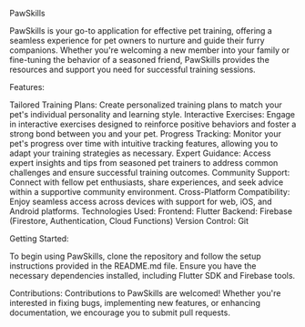 PawSkills

PawSkills is your go-to application for effective pet training, offering a seamless experience for
pet owners to nurture and guide their furry companions. Whether you're welcoming a new member into
your family or fine-tuning the behavior of a seasoned friend, PawSkills provides the resources and
support you need for successful training sessions.

Features:

Tailored Training Plans: Create personalized training plans to match your pet's individual
personality and learning style.
Interactive Exercises: Engage in interactive exercises designed to reinforce positive behaviors and
foster a strong bond between you and your pet.
Progress Tracking: Monitor your pet's progress over time with intuitive tracking features, allowing
you to adapt your training strategies as necessary.
Expert Guidance: Access expert insights and tips from seasoned pet trainers to address common
challenges and ensure successful training outcomes.
Community Support: Connect with fellow pet enthusiasts, share experiences, and seek advice within a
supportive community environment.
Cross-Platform Compatibility: Enjoy seamless access across devices with support for web, iOS, and
Android platforms.
Technologies Used:
Frontend: Flutter
Backend: Firebase (Firestore, Authentication, Cloud Functions)
Version Control: Git

Getting Started:

To begin using PawSkills, clone the repository and follow the setup instructions provided in the
README.md file. Ensure you have the necessary dependencies installed, including Flutter SDK and
Firebase tools.

Contributions:
Contributions to PawSkills are welcomed! Whether you're interested in fixing bugs, implementing new
features, or enhancing documentation, we encourage you to submit pull requests.



